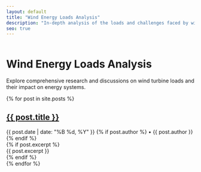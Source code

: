 ```yaml
---
layout: default
title: "Wind Energy Loads Analysis"
description: "In-depth analysis of the loads and challenges faced by wind energy systems."
seo: true
---
```


<header>
  <meta name="viewport" content="width=device-width, initial-scale=1">
  <meta name="robots" content="index, follow">
  <meta name="geo.region" content="DE-BW">
</header>

# Wind Energy Loads Analysis

Explore comprehensive research and discussions on wind turbine loads and their impact on energy systems.

<div class="posts">
  {% for post in site.posts %}
    <article class="post">
      <h2><a href="{{ site.baseurl }}{{ post.url }}">{{ post.title }}</a></h2>
      <div class="post-meta">
        <span class="date">{{ post.date | date: "%B %d, %Y" }}</span>
        {% if post.author %} • <span class="author">{{ post.author }}</span>{% endif %}
      </div>
      {% if post.excerpt %}
        <div class="excerpt">{{ post.excerpt }}</div>
      {% endif %}
    </article>
  {% endfor %}
</div>